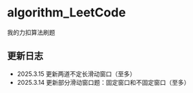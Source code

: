 # algorithm_LeetCode
我的力扣算法刷题

## 更新日志
* 2025.3.15 更新两道不定长滑动窗口（至多）
* 2025.3.14 更新部分滑动窗口题：固定窗口和不固定窗口（至多）
  
